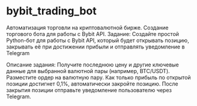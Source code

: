 # bybit_trading_bot

Автоматизация торговли на криптовалютной бирже.
Создание торгового бота для работы с Bybit API.
Задание: Создайте простой Python-бот для работы с Bybit API, который будет открывать позицию, 
закрывать её при достижении прибыли и отправлять уведомление в Telegram

Описание задания:
Получите последнюю цену и другие ключевые данные для выбранной валютной пары (например, BTC/USDT).
Разместите ордер на валютную пару.
Как только прибыль по открытой позиции достигнет 0,1%, автоматически закройте позицию.
После закрытия позиции отправьте уведомление пользователю через Telegram.
